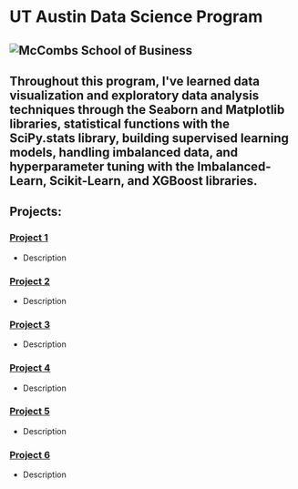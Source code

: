 # UT Austin Data Science Program
![McCombs School of Business](https://www.mccombs.utexas.edu/media/mccombs-website/site-assets/images/utilityNav-logo.svg)
---
Throughout this program, I've learned data visualization and exploratory data analysis techniques through the Seaborn and Matplotlib libraries, statistical functions with the SciPy.stats library, building supervised learning models, handling imbalanced data, and hyperparameter tuning with the Imbalanced-Learn, Scikit-Learn, and XGBoost libraries.
---
## Projects:

### [Project 1](Project1-FoodHub.ipynb)
- Description
### [Project 2](Project2-ENewsExpress.ipynb)
- Description
### [Project 3](Project3-ReCell.ipynb)
- Description
### [Project 4](Project4-INNHotels.ipynb)
- Description
### [Project 5](Project5-EasyVisa.ipynb)
- Description
### [Project 6](Project6-ReneWind.ipynb)
- Description
